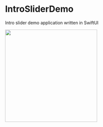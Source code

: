 # IntroSliderDemo
Intro slider demo application written in SwiftUI

<img src="https://user-images.githubusercontent.com/10283996/213036323-fc019675-5fed-4e78-86de-1f931e48d252.gif" width="300" />
